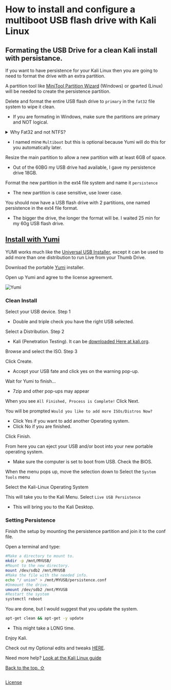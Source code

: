 # How to install and configure a multiboot USB flash drive with Kali Linux

## Formating the USB Drive for a clean Kali install with persistance.

If you want to have persistence for your Kali Linux then you are going to need to format the drive with an extra partition.  

A partition tool like [MiniTool Partition Wizard](https://www.partitionwizard.com/download.html) (Windows) or gparted (Linux) will be needed to create the persistence partition.  

Delete and format the entire USB flash drive to `primary` in the `fat32` file system to wipe it clean.  

- If you are formating in Windows, make sure the partitions are primary and NOT logical. 

<details>  
    <summary> Why Fat32 and not NTFS?  </summary>  
  <p>Microsoft created NTFS and it will not be able to be used for Linux operating systems. Plus, there’s really no reason to use NTFS on USB sticks and SD cards unless you really need support for files over 4GB in size.  

Things to keep in mind are FAT32 only supports individual files up to 4GB in size and volumes up to 2TB in size. The file system corruption can happen much easier. FAT32 doesn’t support file permissions.  

  </p>  
</details>  

- I named mine `Multiboot` but this is optional because Yumi will do this for you automatically later.  


Resize the main partition to allow a new partition with at least 6GB of space. 
- Out of the 60BG my USB drive had available, I gave my persistence drive 18GB.  

Format the new partition in the ext4 file system and name it `persistence`  
- The new partition is case sensitive, use lower case.  

You should now have a USB flash drive with 2 partitions, one named persistence in the ext4 file format.  

- The bigger the drive, the longer the format will be. I waited 25 min for my 60g USB flash drive.  


## [Install with Yumi](https://www.pendrivelinux.com/yumi-multiboot-usb-creator/)  

YUMI works much like the [Universal USB Installer](https://www.pendrivelinux.com/universal-usb-installer-easy-as-1-2-3/), except it can be used to add more than one distribution to run Live from your Thumb Drive.

Download the portable [Yumi](https://www.pendrivelinux.com/yumi-multiboot-usb-creator/) installer.

Open up Yumi and agree to the license agreement.

![Yumi](https://www.pendrivelinux.com/wp-content/uploads/YUMI-Multiboot-USB-Creator.png "Yumi")

### Clean Install 

Select your USB device. Step 1 
- Double and triple check you have the right USB selected.  

Select a Distribution. Step 2 
- Kali (Penetration Testing). It can be [downloaded Here at kali.org](https://www.kali.org/downloads/).

Browse and select the ISO. Step 3  

Click Create.  
- Accept your USB fate and click yes on the warning pop-up.  

Wait for Yumi to finish... 
- 7zip and other pop-ups may appear  

When you see `All Finished, Process is Complete!` Click Next.  

You will be prompted `Would you like to add more ISOs/Distros Now?` 
- Click Yes if you want to add another Operating system. 
- Click No if you are finished.  

Click Finish.  

From here you can eject your USB and/or boot into your new portable operating system. 

- Make sure the computer is set to boot from USB. Check the BIOS.  

When the menu pops up, move the selection down to Select the `System Tools` menu  

Select the Kali-Linux Operating System  

This will take you to the Kali Menu. Select `Live USB Persistence` 

- This will bring you to the Kali Desktop.  

### Setting Persistence

Finish the setup by mounting the persistence partition and join it to the conf file.

Open a terminal and type:  

```sh
#Make a directory to mount to.  
mkdir -p /mnt/MYUSB/
#Mount to the new directory.  
mount /dev/sdb2 /mnt/MYUSB
#Make the file with the needed info.  
echo "/ union" > /mnt/MYUSB/persistence.conf
#Unmount the drive.  
umount /dev/sdb2 /mnt/MYUSB
#Restart the system
systemctl reboot  
```

You are done, but I would suggest that you update the system.  

```sh
apt-get clean && apt-get -y update  
```
- This might take a LONG time.  

Enjoy Kali.  


Check out my Optional edits and tweaks [HERE](https://github.com/newCodez99/Multiboot_Flash_Drive).  

Need more help? [Look at the Kali Linux guide](https://docs.kali.org/downloading/kali-linux-live-usb-persistence)


[Back to the top. ⇧](../master/How_To_Install_And_Configure_A_Multiboot_Flash_Drive.md#how-to-install-and-configure-a-multiboot-usb-flash-drive-with-kali-linux)  

  
```
```
  

[License](https://github.com/newCodez99/Using-Github/blob/master/LICENSE)
